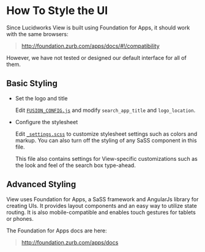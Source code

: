# How To Style the UI


Since Lucidworks View is built using Foundation for Apps, it should work with the same browsers:

>http://foundation.zurb.com/apps/docs/#!/compatibility

However, we have not tested or designed our default interface for all of them.

## Basic Styling

* Set the logo and title

  Edit [`FUSION_CONFIG.js`](../FUSION_CONFIG.sample.js) and modify `search_app_title` and `logo_location`.

* Configure the stylesheet

  Edit [`_settings.scss`](../client/assets/scss/_settings.scss) to customize stylesheet settings such as colors and markup.  You can also turn off the styling of any SaSS component in this file.

  This file also contains settings for View-specific customizations such as the look and feel of the search box type-ahead.

## Advanced Styling

View uses Foundation for Apps, a SaSS framework and AngularJs library for creating UIs. It provides layout components and an easy way to utilize state routing.  It is also mobile-compatible and enables touch gestures for tablets or phones.

The Foundation for Apps docs are here:

>http://foundation.zurb.com/apps/docs
